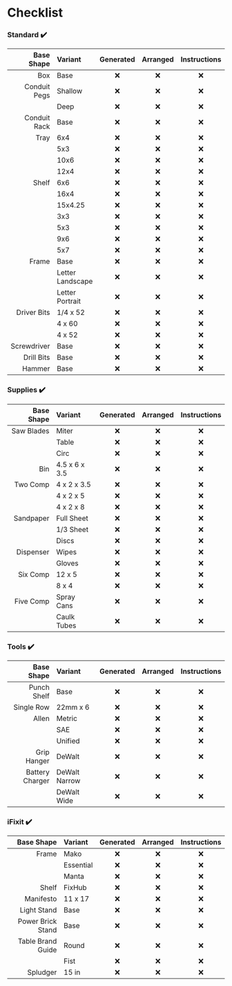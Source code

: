 # Checklist
### Standard :heavy_check_mark:
| Base Shape | Variant | Generated | Arranged | Instructions |
| -: | :- | :-: | :-: | :-: |
| Box | Base | :x: | :x: | :x: |
| Conduit Pegs | Shallow | :x: | :x: | :x: |
|  | Deep | :x: | :x: | :x: |
| Conduit Rack | Base | :x: | :x: | :x: |
| Tray | 6x4 | :x: | :x: | :x: |
|  | 5x3 | :x: | :x: | :x: |
|  | 10x6 | :x: | :x: | :x: |
|  | 12x4 | :x: | :x: | :x: |
| Shelf | 6x6 | :x: | :x: | :x: |
|  | 16x4 | :x: | :x: | :x: |
|  | 15x4.25 | :x: | :x: | :x: |
|  | 3x3 | :x: | :x: | :x: |
|  | 5x3 | :x: | :x: | :x: |
|  | 9x6 | :x: | :x: | :x: |
|  | 5x7 | :x: | :x: | :x: |
| Frame | Base | :x: | :x: | :x: |
|  | Letter Landscape | :x: | :x: | :x: |
|  | Letter Portrait | :x: | :x: | :x: |
| Driver Bits | 1/4 x 52 | :x: | :x: | :x: |
|  | 4 x 60 | :x: | :x: | :x: |
|  | 4 x 52 | :x: | :x: | :x: |
| Screwdriver | Base | :x: | :x: | :x: |
| Drill Bits | Base | :x: | :x: | :x: |
| Hammer | Base | :x: | :x: | :x: |

### Supplies :heavy_check_mark:
| Base Shape | Variant | Generated | Arranged | Instructions |
| -: | :- | :-: | :-: | :-: |
| Saw Blades | Miter | :x: | :x: | :x: |
|  | Table | :x: | :x: | :x: |
|  | Circ | :x: | :x: | :x: |
| Bin | 4.5 x 6 x 3.5 | :x: | :x: | :x: |
| Two Comp | 4 x 2 x 3.5 | :x: | :x: | :x: |
|  | 4 x 2 x 5 | :x: | :x: | :x: |
|  | 4 x 2 x 8 | :x: | :x: | :x: |
| Sandpaper | Full Sheet | :x: | :x: | :x: |
|  | 1/3 Sheet | :x: | :x: | :x: |
|  | Discs | :x: | :x: | :x: |
| Dispenser | Wipes | :x: | :x: | :x: |
|  | Gloves | :x: | :x: | :x: |
| Six Comp | 12 x 5 | :x: | :x: | :x: |
|  | 8 x 4 | :x: | :x: | :x: |
| Five Comp | Spray Cans | :x: | :x: | :x: |
|  | Caulk Tubes | :x: | :x: | :x: |

### Tools :heavy_check_mark:
| Base Shape | Variant | Generated | Arranged | Instructions |
| -: | :- | :-: | :-: | :-: |
| Punch Shelf | Base | :x: | :x: | :x: |
| Single Row | 22mm x 6 | :x: | :x: | :x: |
| Allen | Metric | :x: | :x: | :x: |
|  | SAE | :x: | :x: | :x: |
|  | Unified | :x: | :x: | :x: |
| Grip Hanger | DeWalt | :x: | :x: | :x: |
| Battery Charger | DeWalt Narrow | :x: | :x: | :x: |
|  | DeWalt Wide | :x: | :x: | :x: |


### iFixit :heavy_check_mark:
| Base Shape | Variant | Generated | Arranged | Instructions |
| -: | :- | :-: | :-: | :-: |
| Frame | Mako | :x: | :x: | :x: |
|  | Essential | :x: | :x: | :x: |
|  | Manta | :x: | :x: | :x: |
| Shelf | FixHub | :x: | :x: | :x: |
| Manifesto | 11 x 17 | :x: | :x: | :x: |
| Light Stand | Base | :x: | :x: | :x: |
| Power Brick Stand | Base | :x: | :x: | :x: |
| Table Brand Guide | Round | :x: | :x: | :x: |
|  | Fist | :x: | :x: | :x: |
| Spludger | 15 in | :x: | :x: | :x: |